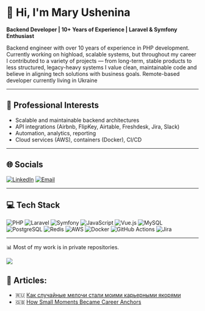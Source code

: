 
# 👋 Hi, I'm Mary Ushenina

**Backend Developer | 10+ Years of Experience | Laravel & Symfony Enthusiast**

Backend engineer with over 10 years of experience in PHP development.  
Currently working on highload, scalable systems, but throughout my career I contributed to a variety of projects — from long-term, stable products to less structured, legacy-heavy systems
I value clean, maintainable code and believe in aligning tech solutions with business goals.
Remote-based developer currently living in Ukraine

---

## 💼 Professional Interests
- Scalable and maintainable backend architectures  
- API integrations (Airbnb, FlipKey, Airtable, Freshdesk, Jira, Slack)  
- Automation, analytics, reporting  
- Cloud services (AWS), containers (Docker), CI/CD

---

## 🌐 Socials
[![LinkedIn](https://img.shields.io/badge/LinkedIn-%230077B5.svg?logo=linkedin&logoColor=white)](https://linkedin.com/in/mary-ushenina)
[![Email](https://img.shields.io/badge/Email-D14836?logo=gmail&logoColor=white)](mailto:mary.ushenina@gmail.com)

---

## 💻 Tech Stack

![PHP](https://img.shields.io/badge/php-%23777BB4.svg?style=for-the-badge&logo=php&logoColor=white)
![Laravel](https://img.shields.io/badge/laravel-%23FF2D20.svg?style=for-the-badge&logo=laravel&logoColor=white)
![Symfony](https://img.shields.io/badge/symfony-%23000000.svg?style=for-the-badge&logo=symfony&logoColor=white)
![JavaScript](https://img.shields.io/badge/javascript-%23323330.svg?style=for-the-badge&logo=javascript&logoColor=%23F7DF1E)
![Vue.js](https://img.shields.io/badge/vue.js-%2335495e.svg?style=for-the-badge&logo=vuedotjs&logoColor=%234FC08D)
![MySQL](https://img.shields.io/badge/mysql-4479A1.svg?style=for-the-badge&logo=mysql&logoColor=white)
![PostgreSQL](https://img.shields.io/badge/postgres-%23316192.svg?style=for-the-badge&logo=postgresql&logoColor=white)
![Redis](https://img.shields.io/badge/redis-%23DD0031.svg?style=for-the-badge&logo=redis&logoColor=white)
![AWS](https://img.shields.io/badge/AWS-%23FF9900.svg?style=for-the-badge&logo=amazon-aws&logoColor=white)
![Docker](https://img.shields.io/badge/docker-%230db7ed.svg?style=for-the-badge&logo=docker&logoColor=white)
![GitHub Actions](https://img.shields.io/badge/github%20actions-%232671E5.svg?style=for-the-badge&logo=githubactions&logoColor=white)
![Jira](https://img.shields.io/badge/jira-%230A0FFF.svg?style=for-the-badge&logo=jira&logoColor=white)

---
📊 Most of my work is in private repositories.

[![](https://visitcount.itsvg.in/api?id=MaryUshenina&icon=0&color=0)](https://visitcount.itsvg.in)

<!-- Created with GPRM (https://gprm.itsvg.in) -->

## 📝 Articles:

- 🇷🇺 [Как случайные мелочи стали моими карьерными якорями](reputation-capital.ru.md)  
- 🇬🇧 [How Small Moments Became Career Anchors](reputation-capital.en.md)

